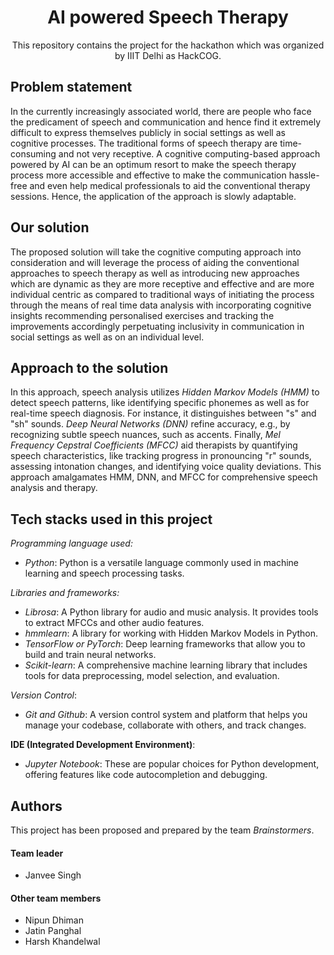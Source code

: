 <div align="center">
<h1>AI powered Speech Therapy</h1>
This repository contains the project for the hackathon which was organized by IIIT Delhi as HackCOG.
</div>

## Problem statement
In the currently increasingly associated world, there are people who face the predicament of speech and communication and hence find it extremely difficult to express themselves publicly in social settings as well as cognitive processes. The traditional forms of speech therapy are time-consuming and not very receptive. A cognitive computing-based approach powered by AI can be an optimum resort to make the speech therapy process more accessible and effective to make the communication hassle-free and even help medical professionals to aid the conventional therapy sessions. Hence, the application of the approach is slowly adaptable.

## Our solution
The proposed solution will take the cognitive computing approach into consideration and will leverage the process of aiding the conventional approaches to speech therapy as well as introducing new approaches which are dynamic as they are more receptive and effective and are more individual centric as compared to traditional ways of initiating the process through the means of real time data analysis with incorporating cognitive insights recommending personalised exercises and tracking the improvements accordingly perpetuating inclusivity in communication in social settings as well as on an individual level.

## Approach to the solution
In this approach, speech analysis utilizes *Hidden Markov Models (HMM)* to detect speech patterns, like identifying specific phonemes as well as for real-time speech diagnosis. For instance, it distinguishes between "s" and "sh" sounds. *Deep Neural Networks (DNN)* refine accuracy, e.g., by recognizing subtle speech nuances, such as accents. Finally, *Mel Frequency Cepstral Coefficients (MFCC)* aid therapists by quantifying speech characteristics, like tracking progress in pronouncing "r" sounds, assessing intonation changes, and identifying voice quality deviations. This approach amalgamates HMM, DNN, and MFCC for comprehensive speech analysis and therapy.

## Tech stacks used in this project
*Programming language used:*
- *Python*: Python is a versatile language commonly used in machine learning and speech processing tasks.

*Libraries and frameworks:*
- *Librosa*: A Python library for audio and music analysis. It provides tools to extract MFCCs and other audio features.
- *hmmlearn*: A library for working with Hidden Markov Models in Python.
- *TensorFlow or PyTorch*: Deep learning frameworks that allow you to build and train neural networks.
- *Scikit-learn*: A comprehensive machine learning library that includes tools for data preprocessing, model selection, and evaluation.

*Version Control*:
- *Git and Github*: A version control system and platform that helps you manage your codebase, collaborate with others, and track changes.

**IDE (Integrated Development Environment)**:
- *Jupyter Notebook*: These are popular choices for Python development, offering features like code autocompletion and debugging.
## Authors
This project has been proposed and prepared by the team *Brainstormers*.
#### Team leader
* Janvee Singh
#### Other team members
* Nipun Dhiman
* Jatin Panghal
* Harsh Khandelwal
